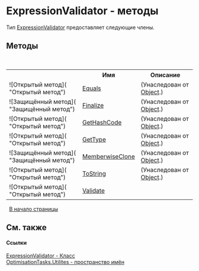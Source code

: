# ExpressionValidator - методы
 

Тип <a href="T_OptimisationTasks_Utilites_ExpressionValidator">ExpressionValidator</a> предоставляет следующие члены.


## Методы
&nbsp;<table><tr><th></th><th>Имя</th><th>Описание</th></tr><tr><td>![Открытый метод]( "Открытый метод")</td><td><a href="http://msdn2.microsoft.com/ru-ru/library/bsc2ak47" target="_blank">Equals</a></td><td> (Унаследован от <a href="http://msdn2.microsoft.com/ru-ru/library/e5kfa45b" target="_blank">Object</a>.)</td></tr><tr><td>![Защищённый метод]( "Защищённый метод")</td><td><a href="http://msdn2.microsoft.com/ru-ru/library/4k87zsw7" target="_blank">Finalize</a></td><td> (Унаследован от <a href="http://msdn2.microsoft.com/ru-ru/library/e5kfa45b" target="_blank">Object</a>.)</td></tr><tr><td>![Открытый метод]( "Открытый метод")</td><td><a href="http://msdn2.microsoft.com/ru-ru/library/zdee4b3y" target="_blank">GetHashCode</a></td><td> (Унаследован от <a href="http://msdn2.microsoft.com/ru-ru/library/e5kfa45b" target="_blank">Object</a>.)</td></tr><tr><td>![Открытый метод]( "Открытый метод")</td><td><a href="http://msdn2.microsoft.com/ru-ru/library/dfwy45w9" target="_blank">GetType</a></td><td> (Унаследован от <a href="http://msdn2.microsoft.com/ru-ru/library/e5kfa45b" target="_blank">Object</a>.)</td></tr><tr><td>![Защищённый метод]( "Защищённый метод")</td><td><a href="http://msdn2.microsoft.com/ru-ru/library/57ctke0a" target="_blank">MemberwiseClone</a></td><td> (Унаследован от <a href="http://msdn2.microsoft.com/ru-ru/library/e5kfa45b" target="_blank">Object</a>.)</td></tr><tr><td>![Открытый метод]( "Открытый метод")</td><td><a href="http://msdn2.microsoft.com/ru-ru/library/7bxwbwt2" target="_blank">ToString</a></td><td> (Унаследован от <a href="http://msdn2.microsoft.com/ru-ru/library/e5kfa45b" target="_blank">Object</a>.)</td></tr><tr><td>![Открытый метод]( "Открытый метод")</td><td><a href="M_OptimisationTasks_Utilites_ExpressionValidator_Validate">Validate</a></td><td /></tr></table>&nbsp;
<a href="#expressionvalidator---методы">В начало страницы</a>

## См. также


#### Ссылки
<a href="T_OptimisationTasks_Utilites_ExpressionValidator">ExpressionValidator - Класс</a><br /><a href="N_OptimisationTasks_Utilites">OptimisationTasks.Utilites - пространство имён</a><br />